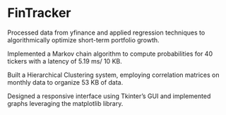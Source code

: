 # FinTracker
Processed data from yfinance and applied regression techniques to algorithmically optimize short-term portfolio growth.

Implemented a Markov chain algorithm to compute probabilities for 40 tickers with a latency of 5.19 ms/ 10 KB.

Built a Hierarchical Clustering system, employing correlation matrices on monthly data to organize 53 KB of data.

Designed a responsive interface using Tkinter’s GUI and implemented graphs leveraging the matplotlib library.
